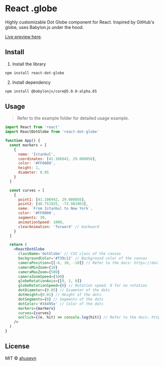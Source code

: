 # React .globe

Highly customizable Dot Globe component for React. Inspired by GitHub's globe, uses Babylon.js under the hood.

[Live preview here](https://ahuseyn.github.io/react-dot-globe).

## Install

1. Install the library

```bash
npm install react-dot-globe
```

2. Install dependency

```bash
npm install @babylonjs/core@5.0.0-alpha.65
```

## Usage

> Refer to the example folder for detailed usage example.

```jsx
import React from 'react'
import ReactDotGlobe from 'react-dot-globe'

function App() {
  const markers = [
    {
      name: 'Istanbul',
      coordinates: [41.106942, 29.008056],
      color: '#FF0000',
      height: 1,
      diameter: 0.05
    }
  ]

  const curves = [
    {
      point1: [41.106942, 29.008056],
      point2: [40.751925, -73.981963],
      name: `From Istanbul to New York`,
      color: '#FF0000',
      segments: 30,
      animationSpeed: 1000,
      clearAnimation: 'forward' // backward
    }
  ]

  return (
    <ReactDotGlobe
      className='dotGlobe' // CSS class of the canvas
      backgroundColor='#f39c12' // Background color of the canvas
      cameraPosition={[-6, 10, -10]} // Refer to the docs: https://doc.babylonjs.com/typedoc/classes/babylon.camera#position
      cameraMinZoom={10}
      cameraMaxZoom={500}
      cameraZoomSpeed={100}
      globeRotationAxis={[0, 1, 0]}
      globeRotationSpeed={0} // Rotation speed. 0 for no rotation
      dotDiameter={0.05} // Diameter of the dots
      dotHeight={0.01} // Height of the dots
      dotSegments={8} // Segments of the dots
      dotColor='#34495e' // Color of the dots
      markers={markers}
      curves={curves}
      onClick={(e, hit) => console.log(hit)} // Refer to the docs: https://doc.babylonjs.com/typedoc/classes/babylon.scene#onpointerup
    />
  )
}
```

## License

MIT © [ahuseyn](https://github.com/ahuseyn)
